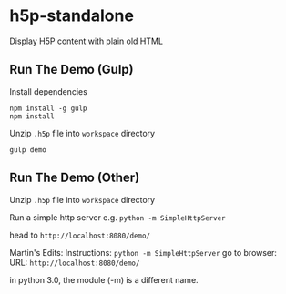 # h5p-standalone
Display H5P content with plain old HTML

## Run The Demo (Gulp)

Install dependencies
```
npm install -g gulp
npm install
```

Unzip `.h5p` file into `workspace` directory

```
gulp demo
```

## Run The Demo (Other)

Unzip `.h5p` file into `workspace` directory

Run a simple http server e.g. `python -m SimpleHttpServer`

head to `http://localhost:8080/demo/`

Martin's Edits:
Instructions: 
`python -m SimpleHttpServer`
go to browser: URL: `http://localhost:8080/demo/`

in python 3.0, the module (-m) is a different name. 

